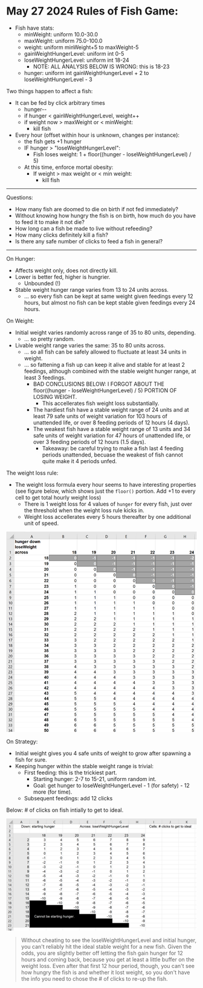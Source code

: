 # May 27 2024 Rules of Fish Game:

- Fish have stats:
  - minWeight: uniform 10.0-30.0
  - maxWeight: uniform 75.0-100.0
  - weight: uniform minWeight+5 to maxWeight-5
  - gainWeightHungerLevel: uniform int 0-5
  - loseWeightHungerLevel: uniform int 18-24
    - NOTE: ALL ANALYSIS BELOW IS WRONG: this is 18-23
  - hunger: uniform int gainWeightHungerLevel + 2 to loseWeightHungerLevel - 3

Two things happen to affect a fish:

- It can be fed by click arbitrary times
  - hunger--
  - if hunger < gainWeightHungerLevel, weight++
  - if weight now > maxWeight or < minWeight:
    - kill fish
- Every hour (offset within hour is unknown, changes per instance):
  - the fish gets +1 hunger
  - IF hunger > "loseWeightHungerLevel":
    - Fish loses weight: 1 + floor((hunger - loseWeightHungerLevel) / 5)
  - At this time, enforce mortal obesity:
    - If weight > max weight or < min weight:
      - kill fish

---

Questions:

- How many fish are doomed to die on birth if not fed immediately?
- Without knowing how hungry the fish is on birth, how much do you have to feed it to make it not die?
- How long can a fish be made to live without refeeding?
- How many clicks definitely kill a fish?
- Is there any safe number of clicks to feed a fish in general?

---

On Hunger:

- Affects weight only, does not directly kill.
- Lower is better fed, higher is hungrier.
  - Unbounded (!)
- Stable weight hunger range varies from 13 to 24 units across.
  - ... so every fish can be kept at same weight given feedings every 12 hours, but almost no fish can be kept stable given feedings every 24 hours.

On Weight:

- Initial weight varies randomly across range of 35 to 80 units, depending.
  - ... so pretty random.
- Livable weight range varies the same: 35 to 80 units across.
  - ... so all fish can be safely allowed to fluctuate at least 34 units in weight.
  - ... so fattening a fish up can keep it alive and stable for at least 2 feedings, although combined with the stable weight hunger range, at least 3 feedings.
    - BAD CONCLUSIONS BELOW: I FORGOT ABOUT THE floor((hunger - loseWeightHungerLevel) / 5) PORTION OF LOSING WEIGHT.
      - This accellerates fish weight loss substantially.
    - The hardiest fish have a stable weight range of 24 units and at least 79 safe units of weight variation for 103 hours of unattended life, or over 8 feeding periods of 12 hours (4 days).
    - The weakest fish have a stable weight range of 13 units and 34 safe units of weight variation for 47 hours of unattended life, or over 3 feeding periods of 12 hours (1.5 days).
      - Takeaway: be careful trying to make a fish last 4 feeding periods unattended, becuase the weakest of fish cannot quite make it 4 periods unfed.

The weight loss rule:

- The weight loss formula every hour seems to have interesting properties (see figure below, which shows just the `floor()` portion. Add +1 to every cell to get total hourly weight loss)
  - There is 1 weight loss for 4 values of `hunger` for every fish, just over the threshold when the weight loss rule kicks in.
  - Weight loss accellerates every 5 hours thereafter by one additional unit of speed.

![](2024-05-28%2000_24_57-Book1%20-%20Excel.png)

On Strategy:

- Initial weight gives you 4 safe units of weight to grow after spawning a fish for sure.
- Keeping hunger within the stable weight range is trivial:
  - First feeding: this is the trickiest part.
    - Starting hunger: 2-7 to 15-21, uniform random int.
    - Goal: get hunger to loseWeightHungerLevel - 1 (for safety) - 12 more (for time).
  - Subsequent feedings: add 12 clicks

Below: # of clicks on fish intially to get to ideal.

![](2024-05-28%2000_48_34-Book1.xlsx%20-%20Excel.png)

> Without cheating to see the loseWeightHungerLevel and initial hunger, you can't reliably hit the ideal stable weight for a new fish. Given the odds, you are slightly better off letting the fish gain hunger for 12 hours and coming back, because you get at least a little buffer on the weight loss. Even after that first 12 hour period, though, you can't see how hungry the fish is and whether it lost weight, so you don't have the info you need to chose the # of clicks to re-up the fish.